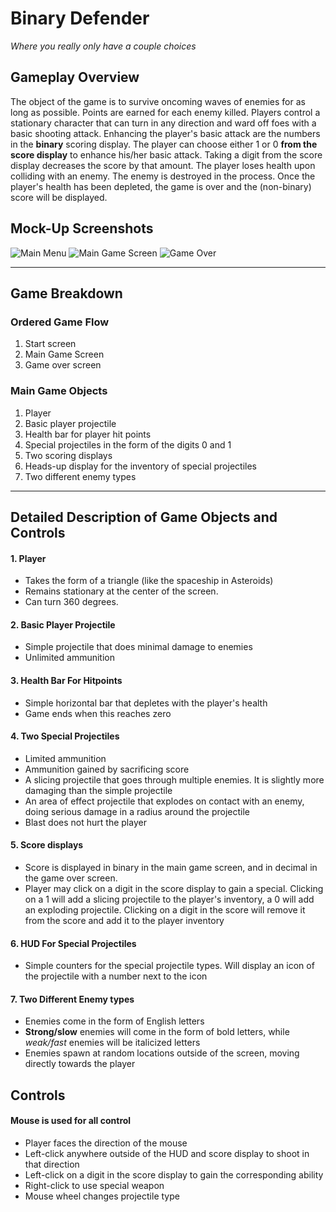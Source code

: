 # Binary Defender
  _Where you really only have a couple choices_

## Gameplay Overview

The object of the game is to survive oncoming waves of enemies for as long as possible. Points are earned for each enemy killed. Players control a stationary character that can turn in any direction and ward off foes with a basic shooting attack. Enhancing the player's basic attack are the numbers in the **binary** scoring display. The player can choose either 1 or 0 **from the score display** to enhance his/her basic attack. Taking a digit from the score display decreases the score by that amount. The player loses health upon colliding with an enemy. The enemy is destroyed in the process. Once the player's health has been depleted, the game is over and the (non-binary) score will be displayed.

## Mock-Up Screenshots
   ![Main Menu](http://www-scf.usc.edu/~vegaperk/main%20menu%20screen.jpg "Main Menu")
   ![Main Game Screen](http://www-scf.usc.edu/~vegaperk/game%20screen.jpg "Game Screen")
   ![Game Over](http://www-scf.usc.edu/~vegaperk/game%20over%20screen.jpg "Game Over Screen")

----

## Game Breakdown

### Ordered Game Flow
  1. Start screen
  2. Main Game Screen
  3. Game over screen

### Main Game Objects
  1. Player
  2. Basic player projectile
  3. Health bar for player hit points
  4. Special projectiles in the form of the digits 0 and 1
  5. Two scoring displays
  6. Heads-up display for the inventory of special projectiles
  7. Two different enemy types

----

## Detailed Description of Game Objects and Controls
####  1. Player
  * Takes the form of a triangle (like the spaceship in Asteroids)
  * Remains stationary at the center of the screen.
  * Can turn 360 degrees.

####  2. Basic Player Projectile
  * Simple projectile that does minimal damage to enemies
  * Unlimited ammunition

#### 3. Health Bar For Hitpoints
  * Simple horizontal bar that depletes with the player's health
  * Game ends when this reaches zero

####  4. Two Special Projectiles
  * Limited ammunition
  * Ammunition gained by sacrificing score
  * A slicing projectile that goes through multiple enemies. It is slightly more damaging than the simple projectile
  * An area of effect projectile that explodes on contact with an enemy, doing serious damage in a radius around the projectile
  * Blast does not hurt the player

####  5. Score displays
  * Score is displayed in binary in the main game screen, and in decimal in the game over screen.
  * Player may click on a digit in the score display to gain a special. Clicking on a 1 will add a slicing projectile to the player's inventory, a 0 will add an exploding projectile. Clicking on a digit in the score will remove it from the score and add it to the player inventory

#### 6. HUD For Special Projectiles
  * Simple counters for the special projectile types. Will display an icon of the projectile with a number next to the icon

####  7. Two Different Enemy types
  * Enemies come in the form of English letters
  * **Strong/slow** enemies will come in the form of bold letters, while _weak/fast_ enemies will be italicized letters
  * Enemies spawn at random locations outside of the screen, moving directly towards the player

## Controls
#### Mouse is used for all control
  * Player faces the direction of the mouse
  * Left-click anywhere outside of the HUD and score display to shoot in that direction
  * Left-click on a digit in the score display to gain the corresponding ability
  * Right-click to use special weapon
  * Mouse wheel changes projectile type
